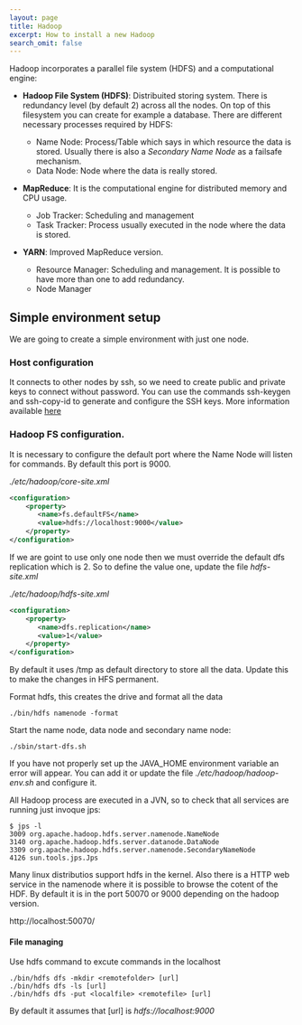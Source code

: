 ```yaml
---
layout: page
title: Hadoop
excerpt: How to install a new Hadoop
search_omit: false
---
```


Hadoop incorporates a parallel file system (HDFS) and a computational engine:

* **Hadoop File System (HDFS)**: Distribuited storing system. There is redundancy level (by default 2) across all the nodes. On top of this filesystem you can create for example a database. There are different necessary processes required by HDFS:  
  * Name Node: Process/Table which says in which resource the data is stored. Usually there is also a *Secondary Name Node* as a failsafe mechanism.
  * Data Node: Node where the data is really stored.

* **MapReduce**: It is the computational engine for distributed memory and CPU usage.
  * Job Tracker: Scheduling and management
  * Task Tracker: Process usually executed in the node where the data is stored.

* **YARN**: Improved MapReduce version.
  * Resource Manager: Scheduling and management. It is possible to have more than one to add redundancy. 
  * Node Manager


## Simple environment setup

We are going to create a simple environment with just one node.

### Host configuration

It connects to other nodes by ssh, so we need to create public and private keys to connect without password. You can use the commands ssh-keygen and ssh-copy-id to generate and configure the SSH keys. More information available [here](https://help.ubuntu.com/community/SSH/OpenSSH/Keys)


### Hadoop FS configuration.



It is necessary to configure the default port where the Name Node will listen for commands. By default this port is 9000. 

*./etc/hadoop/core-site.xml*
```xml
<configuration>
    <property>
       <name>fs.defaultFS</name>
       <value>hdfs://localhost:9000</value>
    </property>
</configuration>
```

If we are goint to use only one node then we must override the default dfs replication which is 2. So to define the value one, update the file *hdfs-site.xml*

*./etc/hadoop/hdfs-site.xml*
```xml
<configuration>
    <property>
       <name>dfs.replication</name>
       <value>1</value>
    </property>
</configuration>

```
By default it uses /tmp as default directory to store all the data. Update this to make the changes in HFS permanent.


Format hdfs, this creates the drive and format all the data
```
./bin/hdfs namenode -format
```

Start the name node, data node and secondary name node:
```
./sbin/start-dfs.sh
```
If you have not properly set up the JAVA_HOME environment variable an error will appear. You can add it or update the file *./etc/hadoop/hadoop-env.sh* and configure it.


All Hadoop process are executed in a JVN, so to check that all services are running just invoque jps:
```
$ jps -l
3009 org.apache.hadoop.hdfs.server.namenode.NameNode
3140 org.apache.hadoop.hdfs.server.datanode.DataNode
3309 org.apache.hadoop.hdfs.server.namenode.SecondaryNameNode
4126 sun.tools.jps.Jps
```


Many linux distributios support hdfs in the kernel.
Also there is a HTTP web service in the namenode where it is possible to browse the cotent of the HDF.
By default it is in the port 50070 or 9000 depending on the hadoop version.

http://localhost:50070/


#### File managing

Use hdfs command to excute commands in the localhost 
```
./bin/hdfs dfs -mkdir <remotefolder> [url]
./bin/hdfs dfs -ls [url]
./bin/hdfs dfs -put <localfile> <remotefile> [url]
```
By default it assumes that [url] is *hdfs://localhost:9000*

